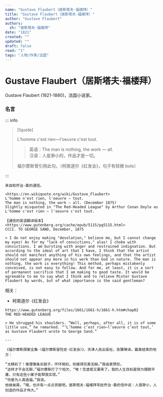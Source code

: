 ```yaml
---
name: "Gustave Flaubert（居斯塔夫·福楼拜）"
title: "Gustave Flaubert（居斯塔夫·福楼拜）"
author: "Gustave Flaubert"
authors:
  zh: "居斯塔夫·福楼拜"
date: "1821"
created: ""
updated: ""
draft: false
read: "1"
tags: "人物/作家/法国"
---
```


# Gustave Flaubert（居斯塔夫·福楼拜）

Gustave Flaubert (1821-1880)，法国小说家。

### 名言

::: info

> [!quote]
>
> L'homme c'est rien—l'oeuvre c'est tout.
> 
> > 英语：The man is nothing, the work — all.  
> > 汉语：人是渺小的，作品才是一切。  
>
> 福尔摩斯曾引用此句。（柯南道尔《红发会》，句子有轻微 buts）

:::

```
来自和乔治·桑的通信。

<https://en.wikiquote.org/wiki/Gustave_Flaubert>
L'homme n'est rien, l'oeuvre – tout.
The man is nothing, the work — all. (December 1875)
Slightly misquoted in "The Red-Headed League" by Arthur Conan Doyle as L'homme c'est rien – l'oeuvre c'est tout.

【通信的英语翻译版本】
<https://www.gutenberg.org/cache/epub/5115/pg5115.html>
CCCI. TO GEORGE SAND, December, 1875

> I do not enjoy making "desolation," believe me, but I cannot change my eyes! As for my "lack of convictions," alas! I choke with convictions. I am bursting with anger and restrained indignation. But according to the ideal of art that I have, I think that the artist should not manifest anything of his own feelings, and that the artist should not appear any more in his work than God in nature. The man is nothing, the work is everything! This method, perhaps mistakenly conceived, is not easy to follow. And for me, at least, it is a sort of permanent sacrifice that I am making to good taste. It would be agreeable to me to say what I think and to relieve Mister Gustave Flaubert by words, but of what importance is the said gentleman?
```

相关：
* 柯南道尔《红发会》
```
https://www.gutenberg.org/files/1661/1661-h/1661-h.htm#chap02
THE RED-HEADED LEAGUE

> He shrugged his shoulders. “Well, perhaps, after all, it is of some little use,” he remarked. “‘L’homme c’est rien—l’oeuvre c’est tout,’ as Gustave Flaubert wrote to George Sand.”

---

《福尔摩斯探案全集·〈福尔摩斯冒险史·红发会〉》，天津人民出版社，张雅琳译。篇章结束的地方：

“太精彩了！推理像条长链子，环环相扣，衔接得完美无缺。”我由衷赞叹。
“这样才不会无聊，”福尔摩斯打了个哈欠，“唉！空虚感又要来了。我的人生目标是努力摆脱平庸，只有这些小案子能帮我实现。”
“你是为人类造福。”我说。
他耸耸肩，“哦，也许有一点点贡献吧。居斯塔夫·福楼拜写给乔治·桑的信中说：人很渺小，人创造的作品才伟大。”
```
